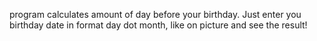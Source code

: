 program calculates amount of day before your birthday. Just enter you birthday date in format day dot month, like on picture and see the result!
